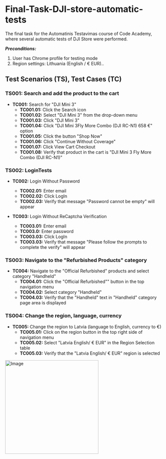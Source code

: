 # Final-Task-DJI-store-automatic-tests

The final task for the Automatinis Testavimas course of Code Academy, where several automatic tests of DJI Store were performed.

***Preconditions:***
1. User has Chrome profile for testing mode
2. Region settings: Lithuania (English / € EUR)..

## Test Scenarios (TS), Test Cases (TC)

### TS001: Search and add the product to the cart

- **TC001:** Search for "DJI Mini 3"
  - **TC001.01:** Click the Search icon
  - **TC001.02:** Select "DJI Mini 3" from the drop-down menu
  - **TC001.03:** Click "DJI Mini 3"
  - **TC001.04:** Click "DJI Mini 3Fly More Combo (DJI RC-N1) 658 €" option
  - **TC001.05:** Click the button "Shop Now"
  - **TC001.06:** Click "Continue Without Coverage"
  - **TC001.07:** Click View Cart Checkout
  - **TC001.08:** Verify that product in the cart is "DJI Mini 3 Fly More Combo (DJI RC-N1)"

### TS002: LoginTests

- **TC002:** Login Without Password
  - **TC002.01:** Enter email
  - **TC002.02:** Click LogIn
  - **TC002.03:** Verify that message "Password cannot be empty" will appear

- **TC003:** Login Without ReCaptcha Verification
  - **TC003.01:** Enter email
  - **TC003.0:** Enter password
  - **TC003.03:** Click LogIn
  - **TC003.03:** Verify that message "Please follow the prompts to complete the verify" will appear

### TS003: Navigate to the "Refurbished Products" category

- **TC004:** Navigate to the "Official Refurbished" products and select category "Handheld"
  - **TC004.01:** Click the "Official Refurbished"" button in the top navigation menu
  - **TC004.02:** Select category "Handheld"
  - **TC004.03:** Verify that the "Handheld" text in "Handheld" category page area is displayed

### TS004: Change the region, language, currency

- **TC005:** Change the region to Latvia (language to English, currency to €)
  - **TC005.01:** Click on the region button in the top right side of navigation menu
  - **TC005.02:** Select "Latvia English/ € EUR" in the Region Selection table
  - **TC005.03:** Verify that the "Latvia English/ € EUR" region is selected
  
<img src="https://stormsend1.djicdn.com/tpc/uploads/carousel/image/0d6a58a5c7ee8f474e5a34113c5d6d37@ultra.jpg" alt="Image" width="300" height="300" />
